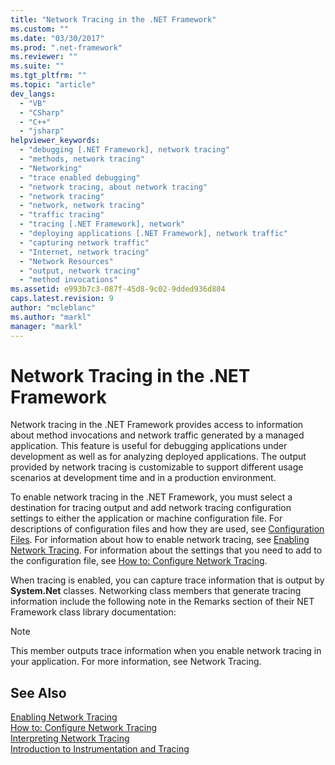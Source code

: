 ```yaml
---
title: "Network Tracing in the .NET Framework"
ms.custom: ""
ms.date: "03/30/2017"
ms.prod: ".net-framework"
ms.reviewer: ""
ms.suite: ""
ms.tgt_pltfrm: ""
ms.topic: "article"
dev_langs: 
  - "VB"
  - "CSharp"
  - "C++"
  - "jsharp"
helpviewer_keywords: 
  - "debugging [.NET Framework], network tracing"
  - "methods, network tracing"
  - "Networking"
  - "trace enabled debugging"
  - "network tracing, about network tracing"
  - "network tracing"
  - "network, network tracing"
  - "traffic tracing"
  - "tracing [.NET Framework], network"
  - "deploying applications [.NET Framework], network traffic"
  - "capturing network traffic"
  - "Internet, network tracing"
  - "Network Resources"
  - "output, network tracing"
  - "method invocations"
ms.assetid: e993b7c3-087f-45d8-9c02-9dded936d804
caps.latest.revision: 9
author: "mcleblanc"
ms.author: "markl"
manager: "markl"
---
```

# Network Tracing in the .NET Framework
Network tracing in the .NET Framework provides access to information about method invocations and network traffic generated by a managed application. This feature is useful for debugging applications under development as well as for analyzing deployed applications. The output provided by network tracing is customizable to support different usage scenarios at development time and in a production environment.  
  
 To enable network tracing in the .NET Framework, you must select a destination for tracing output and add network tracing configuration settings to either the application or machine configuration file. For descriptions of configuration files and how they are used, see [Configuration Files](../../../docs/framework/configure-apps/index.md). For information about how to enable network tracing, see [Enabling Network Tracing](../../../docs/framework/network-programming/enabling-network-tracing.md). For information about the settings that you need to add to the configuration file, see [How to: Configure Network Tracing](../../../docs/framework/network-programming/how-to-configure-network-tracing.md).  
  
 When tracing is enabled, you can capture trace information that is output by **System.Net** classes. Networking class members that generate tracing information include the following note in the Remarks section of their NET Framework class library documentation:  
  
> [!NOTE]
>  This member outputs trace information when you enable network tracing in your application. For more information, see Network Tracing.  
  
## See Also  
 [Enabling Network Tracing](../../../docs/framework/network-programming/enabling-network-tracing.md)   
 [How to: Configure Network Tracing](../../../docs/framework/network-programming/how-to-configure-network-tracing.md)   
 [Interpreting Network Tracing](../../../docs/framework/network-programming/interpreting-network-tracing.md)   
 [Introduction to Instrumentation and Tracing](http://msdn.microsoft.com/en-us/e924e57c-33cf-4b0e-9e7f-a45d13e38f2c)
